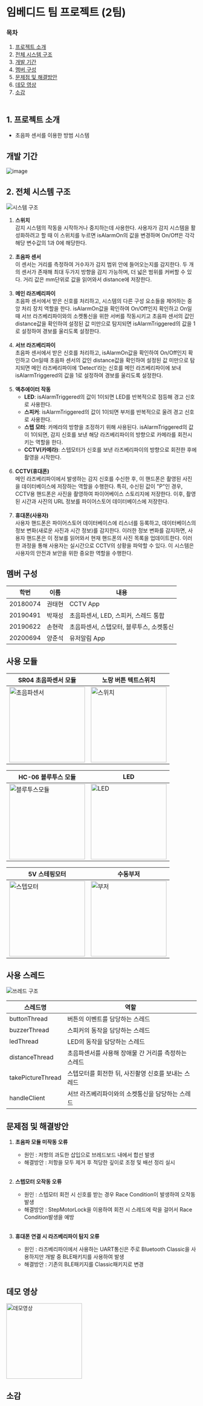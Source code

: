 # 임베디드 팀 프로젝트 (2팀)

### 목차
1. [프로젝트 소개](#프로젝트-소개)<br/>
2. [전체 시스템 구조](#전체-시스템-구조)<br/>
2. [개발 기간](#개발-기간)<br/>
3. [멤버 구성](#멤버-구성)<br/>
4. [문제점 및 해결방안](#문제점-및-해결방안)<br/> 
5. [데모 영상](#데모-영상)<br/>
6. [소감](#소감)<br/><br/>

## 1. 프로젝트 소개
- 초음파 센서를 이용한 방범 시스템

## 개발 기간
![image](https://github.com/YJunSuk/Safe_Guard/assets/42082748/9f95fd13-5072-499d-94f1-312cfaab54ba)

## 2. 전체 시스템 구조
![시스템 구조](https://lh7-us.googleusercontent.com/8sgYoFK8dgrUsec9hG7DIF7kPEJnbWSt5gWRpa_N-LG2o8tDMMLHd2ww23hG28vNvqyvWT6K2FgXHSqqfSay_bh57wjXuVBv8pTXKvZQvQvKyuGJtqrPr8bfm0O86Ni9XK_h-6JxU1EVswLHen--MTy7YQ=s2048)

1. **스위치**<br/>
감지 시스템의 작동을 시작하거나 중지하는데 사용한다. 사용자가 감지 시스템을 활성화하려고 할 때 이 스위치를 누르면 isAlarmOn의 값을 변경하며 On/Off은 각각 해당 변수값의 1과 0에 해당한다.<br/><br/>
2. **초음파 센서**<br/>
이 센서는 거리를 측정하여 거수자가 감지 범위 안에 들어오는지를 감지한다. 두 개의 센서가 존재해 최대 두가지 방향을 감지 가능하며, 더 넓은 범위를 커버할 수 있다. 거리 값은 mm단위로 값을 읽어와서 distance에 저장한다. <br/><br/>
3. **메인 라즈베리파이**<br/>
초음파 센서에서 받은 신호를 처리하고, 시스템의 다른 구성 요소들을 제어하는 중앙 처리 장치 역할을 한다. isAlarmOn값을 확인하여 On/Off인지 확인하고 On일때 서브 라즈베리파이와의 소켓통신을 위한 서버를 작동시키고 초음파 센서의 값인 distance값을 확인하여 설정된 값 미만으로 탐지되면 isAlarmTriggered의 값을 1로 설정하여 경보를 울리도록 설정한다.<br/><br/>
4. **서브 라즈베리파이**<br/>
초음파 센서에서 받은 신호를 처리하고, isAlarmOn값을 확인하여 On/Off인지 확인하고 On일때 초음파 센서의 값인 distance값을 확인하여 설정된 값 미만으로 탐지되면 메인 라즈베리파이에 ‘Detect’라는 신호를 메인 라즈베리파이에 보내 isAlarmTriggered의 값을 1로 설정하여 경보를 울리도록 설정한다. <br/><br/>
5. **액추에이터 작동**
   - **LED**: isAlarmTriggered의 값이 1이되면 LED를 반복적으로 점등해 경고 신호로 사용한다.
   - **스피커**: isAlarmTriggered의 값이 1이되면 부저를 반복적으로 울려 경고 신호로 사용한다.
   - **스텝 모터**: 카메라의 방향을 조정하기 위해 사용된다. isAlarmTriggered의 값이 1이되면, 감지 신호를 보낸 해당 라즈베리파이의 방향으로 카메라를 회전시키는 역할을 한다.  
   - **CCTV(카메라)**: 스텝모터가 신호를 보낸 라즈베리파이의 방향으로 회전한 후에 촬영을 시작한다.<br/><br/>
6. **CCTV(휴대폰)**<br/>
메인 라즈베리파이에서 발생하는 감지 신호를 수신한 후, 이 핸드폰은 촬영된 사진을 데이터베이스에 저장하는 역할을 수행한다. 특히, 수신된 값이 "P"인 경우, CCTV용 핸드폰은 사진을 촬영하여 파이어베이스 스토리지에 저장한다. 이후, 촬영된 시간과 사진의 URL 정보를 파이어스토어 데이터베이스에 저장한다.<br/><br/>
7. **휴대폰(사용자)**<br/>
사용자 핸드폰은 파이어스토어 데이터베이스에 리스너를 등록하고, 데이터베이스의 정보 변화(새로운 사진과 시간 정보)를 감지한다. 이러한 정보 변화를 감지하면, 사용자 핸드폰은 이 정보를 읽어와서 현재 핸드폰의 사진 목록을 업데이트한다. 이러한 과정을 통해 사용자는 실시간으로 CCTV의 상황을 파악할 수 있다. 이 시스템은 사용자의 안전과 보안을 위한 중요한 역할을 수행한다.

## 멤버 구성

| 학번     | 이름   | 내용 |
| -------- | ------ | ---- |
| 20180074 | 권태현 |  CCTV App    |
| 20190491 | 박재성 |  초음파센서, LED, 스피커, 스레드 통합     |
| 20190622 | 손현락 |  초음파센서, 스탭모터, 블루투스, 소켓통신    |
| 20200694 | 양준석 |  유저알림 App    |<br/>

## 사용 모듈
| SR04 초음파센서 모듈 | 노랑 버튼 텍트스위치 |
| --- | --- |
|<img src="https://github.com/Mne-pr/Safe_Guard/assets/42082748/48db0c2e-af33-4713-ba6f-a9d25ddfe0a8" width="200" alt="초음파센서"> | <img src="https://github.com/Mne-pr/Safe_Guard/assets/42082748/e4c7afa8-1707-4690-8b4f-07064eab940a" width="200" height="200" alt="스위치">|

|HC-06 블루투스 모듈|LED|
|--|--|
|<img src="https://github.com/YJunSuk/Safe_Guard/assets/42082748/65b9af80-f1bf-4ac6-b6fa-02da6d186d5c" width="200" alt="블루투스모듈">|<img src="https://github.com/YJunSuk/Safe_Guard/assets/42082748/981651c1-29e4-454e-82ba-ab1a1264e1eb" width="200" alt="LED">|

|5V 스테핑모터|수동부저|
|--|--|
|<img src="https://github.com/YJunSuk/Safe_Guard/assets/42082748/089bfa37-0518-4a37-83dc-ff85223a6ec6" width="200" height="200" alt="스텝모터">|<img src="https://github.com/YJunSuk/Safe_Guard/assets/42082748/57cddefd-9733-47fe-ba49-6abbd54907dc" width="200" alt="부저">|

## 사용 스레드
![쓰레드 구조](https://github.com/YJunSuk/Safe_Guard/assets/117419920/47222bfc-4c09-41c0-ac82-2e0be854103d)

| 스레드명            | 역할 |
| ----------------- | ---- |
| buttonThread      |    버튼의 이벤트를 담당하는 스레드  |
| buzzerThread      |   스피커의 동작을 담당하는 스레드   |
| ledThread         |   LED의 동작을 담당하는 스레드    |
| distanceThread    |  초음파센서를 사용해 장애물 간 거리를 측정하는 스레드    |
| takePictureThread |  스텝모터를 회전한 뒤, 사진촬영 신호를 보내는 스레드    |
| handleClient      |    서브 라즈베리파이와의 소켓통신을 담당하는 스레드  |


## 문제점 및 해결방안
1. **초음파 모듈 미작동 오류**</br>
   - 원인 : 저항의 과도한 삽입으로 브레드보드 내에서 합선 발생</br>
   - 해결방안 : 저항을 모두 제거 후 적당한 깊이로 조정 및 배선 정리 실시</br></br>
   
2. **스텝모터 오작동 오류**</br>
   - 원인 : 스텝모터 회전 시 신호를 받는 경우 Race Condition이 발생하여 오작동 발생</br>
   - 해결방안 : StepMotorLock을 이용하여 회전 시 스레드에 락을 걸어서 Race Condition발생을 예방</br></br>
   
3. **휴대폰 연결 시 라즈베리파이 탐지 오류**</br>
   - 원인 : 라즈베리파이에서 사용하는 UART통신은 주로 Bluetooth Classic을 사용하지만 개발 중 BLE패키지를 사용하여 발생</br>
   - 해결방안 : 기존의 BLE패키지를 Classic패키지로 변경</br></br>

## 데모 영상

<a href="https://youtube.com/shorts/1B8Lb1gBz9w?feature=share" target="_blank">
  <img src="https://github.com/YJunSuk/Safe_Guard/assets/42082748/b981be05-4f95-40a6-91f6-170bfebb0e09" width="200" alt="데모영상">
</a>


## 소감
